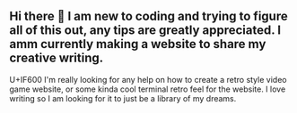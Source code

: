 ## Hi there 👋 I am new to coding and trying to figure all of this out, any tips are greatly appreciated. I amm currently making a website to share my creative writing. 
U+IF600
I'm really looking for any help on how to create a retro style video game website, or some kinda cool terminal retro feel for the website.
I love writing so I am looking for it to just be a library of my dreams.

<!--
**CyberLeveler0427/CyberLeveler0427** is a ✨ _special_ ✨ repository because its `README.md` (this file) appears on your GitHub profile.

Here are some ideas to get you started:

- 🔭 I’m currently working on ...
- 🌱 I’m currently learning ...
- 👯 I’m looking to collaborate on ...
- 🤔 I’m looking for help with ...
- 💬 Ask me about ...
- 📫 How to reach me: ...
- 😄 Pronouns: ...
- ⚡ Fun fact: ...
-->
